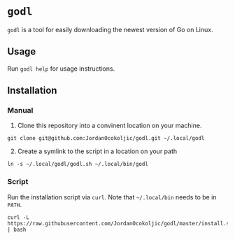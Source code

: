 # `godl`
`godl` is a tool for easily downloading the newest version of Go on Linux.

## Usage
Run `godl help` for usage instructions.

## Installation
### Manual
1. Clone this repository into a convinent location on your machine.
```
git clone git@github.com:JordanOcokoljic/godl.git ~/.local/godl
```

2. Create a symlink to the script in a location on your path
```
ln -s ~/.local/godl/godl.sh ~/.local/bin/godl
```

### Script
Run the installation script via `curl`. Note that `~/.local/bin` needs to be
in `PATH`.

```
curl -L https://raw.githubusercontent.com/JordanOcokoljic/godl/master/install.sh | bash
```